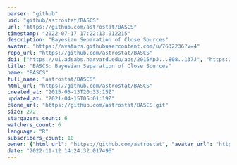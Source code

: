 ```yaml
---
parser: "github"
uid: "github/astrostat/BASCS"
url: "https://github.com/astrostat/BASCS"
timestamp: "2022-07-17 17:22:13.912215"
description: "Bayesian Separation of Close Sources"
avatar: "https://avatars.githubusercontent.com/u/7632236?v=4"
repo_url: "https://github.com/astrostat/BASCS"
doi: ["https://ui.adsabs.harvard.edu/abs/2015ApJ...808..137J", "https://ui.adsabs.harvard.edu/abs/2016ascl.soft01017J/abstract"]
title: "BASCS: Bayesian Separation of Close Sources"
name: "BASCS"
full_name: "astrostat/BASCS"
html_url: "https://github.com/astrostat/BASCS"
created_at: "2015-05-13T20:33:15Z"
updated_at: "2021-04-15T05:01:19Z"
clone_url: "https://github.com/astrostat/BASCS.git"
size: 272
stargazers_count: 6
watchers_count: 6
language: "R"
subscribers_count: 10
owner: {"html_url": "https://github.com/astrostat", "avatar_url": "https://avatars.githubusercontent.com/u/7632236?v=4", "login": "astrostat", "type": "Organization"}
date: "2022-11-12 14:24:32.017496"
---
```


